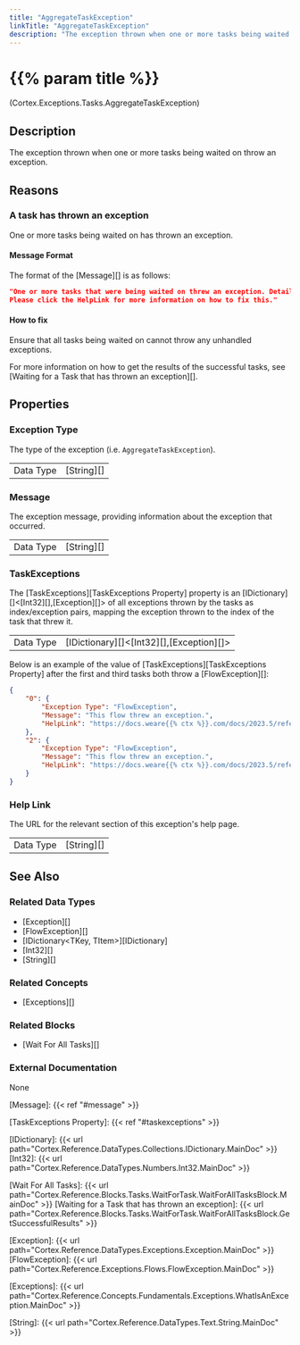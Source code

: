 ```yaml
---
title: "AggregateTaskException"
linkTitle: "AggregateTaskException"
description: "The exception thrown when one or more tasks being waited on throw an exception."
---
```


# {{% param title %}}

<p class="namespace">(Cortex.Exceptions.Tasks.AggregateTaskException)</p>

## Description

The exception thrown when one or more tasks being waited on throw an exception.

## Reasons

### A task has thrown an exception

One or more tasks being waited on has thrown an exception.

#### Message Format

The format of the [Message][] is as follows:

```json
"One or more tasks that were being waited on threw an exception. Details of the exceptions can be found in the TaskExceptions property.
Please click the HelpLink for more information on how to fix this."
```

#### How to fix

Ensure that all tasks being waited on cannot throw any unhandled exceptions.

For more information on how to get the results of the successful tasks, see [Waiting for a Task that has thrown an exception][].

## Properties

### Exception Type

The type of the exception (i.e. `AggregateTaskException`).

| | |
|-----------|------------|
| Data Type | [String][] |

### Message

The exception message, providing information about the exception that occurred.

| | |
|-----------|------------|
| Data Type | [String][] |

### TaskExceptions

The [TaskExceptions][TaskExceptions Property] property is an [IDictionary][]&lt;[Int32][],[Exception][]&gt; of all exceptions thrown by the tasks as index/exception pairs, mapping the exception thrown to the index of the task that threw it.

| | |
|-----------|------------|
| Data Type | [IDictionary][]&lt;[Int32][],[Exception][]&gt; |

Below is an example of the value of [TaskExceptions][TaskExceptions Property] after the first and third tasks both throw a [FlowException][]:
```json
{
    "0": {
        "Exception Type": "FlowException",
        "Message": "This flow threw an exception.",
        "HelpLink": "https://docs.weare{{% ctx %}}.com/docs/2023.5/reference/exceptions/flows/flow-exception"
    },
    "2": {
        "Exception Type": "FlowException",
        "Message": "This flow threw an exception.",
        "HelpLink": "https://docs.weare{{% ctx %}}.com/docs/2023.5/reference/exceptions/flows/flow-exception"
    }
}
```

### Help Link

The URL for the relevant section of this exception's help page.

| | |
|-----------|------------|
| Data Type | [String][] |

## See Also

### Related Data Types

* [Exception][]
* [FlowException][]
* [IDictionary<TKey, TItem>][IDictionary]
* [Int32][]
* [String][]

### Related Concepts

* [Exceptions][]

### Related Blocks

* [Wait For All Tasks][]

### External Documentation

None

[Message]: {{< ref "#message" >}}

[TaskExceptions Property]: {{< ref "#taskexceptions" >}}

[IDictionary]: {{< url path="Cortex.Reference.DataTypes.Collections.IDictionary.MainDoc" >}}
[Int32]: {{< url path="Cortex.Reference.DataTypes.Numbers.Int32.MainDoc" >}}

[Wait For All Tasks]: {{< url path="Cortex.Reference.Blocks.Tasks.WaitForTask.WaitForAllTasksBlock.MainDoc" >}}
[Waiting for a Task that has thrown an exception]: {{< url path="Cortex.Reference.Blocks.Tasks.WaitForTask.WaitForAllTasksBlock.GetSuccessfulResults" >}}

[Exception]: {{< url path="Cortex.Reference.DataTypes.Exceptions.Exception.MainDoc" >}}
[FlowException]: {{< url path="Cortex.Reference.Exceptions.Flows.FlowException.MainDoc" >}}

[Exceptions]: {{< url path="Cortex.Reference.Concepts.Fundamentals.Exceptions.WhatIsAnException.MainDoc" >}}

[String]: {{< url path="Cortex.Reference.DataTypes.Text.String.MainDoc" >}}